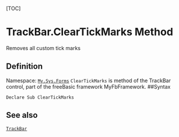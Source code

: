 [TOC]
# TrackBar.ClearTickMarks Method
Removes all custom tick marks
## Definition
Namespace: [`My.Sys.Forms`](My.Sys.Forms.md)
`ClearTickMarks` is method of the TrackBar control, part of the freeBasic framework MyFbFramework.
##Syntax
```freeBasic
Declare Sub ClearTickMarks
```

## See also
[`TrackBar`](TrackBar.md)
